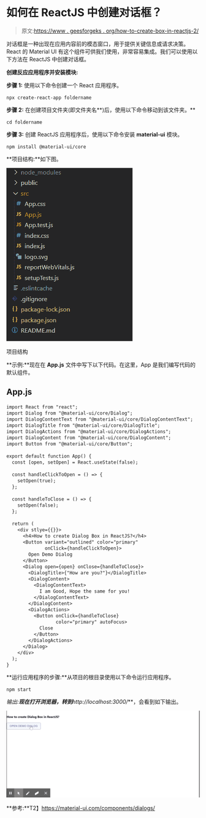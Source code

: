 # 如何在 ReactJS 中创建对话框？

> 原文:[https://www . geesforgeks . org/how-to-create-box-in-reactjs-2/](https://www.geeksforgeeks.org/how-to-create-dialog-box-in-reactjs-2/)

对话框是一种出现在应用内容前的模态窗口，用于提供关键信息或请求决策。React 的 Material UI 有这个组件可供我们使用，非常容易集成。我们可以使用以下方法在 ReactJS 中创建对话框。

**创建反应应用程序并安装模块:**

**步骤 1:** 使用以下命令创建一个 React 应用程序。

```
npx create-react-app foldername
```

**步骤 2:** 在创建项目文件夹(即文件夹名**)后，使用以下命令移动到该文件夹。**

```
cd foldername
```

**步骤 3:** 创建 ReactJS 应用程序后，使用以下命令安装 **material-ui** 模块。

```
npm install @material-ui/core
```

**项目结构:**如下图。

![](img/f04ae0d8b722a9fff0bd9bd138b29c23.png)

项目结构

**示例:**现在在 **App.js** 文件中写下以下代码。在这里，App 是我们编写代码的默认组件。

## App.js

```
import React from "react";
import Dialog from "@material-ui/core/Dialog";
import DialogContentText from "@material-ui/core/DialogContentText";
import DialogTitle from "@material-ui/core/DialogTitle";
import DialogActions from "@material-ui/core/DialogActions";
import DialogContent from "@material-ui/core/DialogContent";
import Button from "@material-ui/core/Button";

export default function App() {
  const [open, setOpen] = React.useState(false);

  const handleClickToOpen = () => {
    setOpen(true);
  };

  const handleToClose = () => {
    setOpen(false);
  };

  return (
    <div stlye={{}}>
      <h4>How to create Dialog Box in ReactJS?</h4>
      <Button variant="outlined" color="primary" 
              onClick={handleClickToOpen}>
        Open Demo Dialog
      </Button>
      <Dialog open={open} onClose={handleToClose}>
        <DialogTitle>{"How are you?"}</DialogTitle>
        <DialogContent>
          <DialogContentText>
            I am Good, Hope the same for you!
          </DialogContentText>
        </DialogContent>
        <DialogActions>
          <Button onClick={handleToClose} 
                  color="primary" autoFocus>
            Close
          </Button>
        </DialogActions>
      </Dialog>
    </div>
  );
}
```

**运行应用程序的步骤:**从项目的根目录使用以下命令运行应用程序。

```
npm start
```

**输出:**现在打开浏览器，转到***http://localhost:3000/***，会看到如下输出。

![](img/2a97340265b09abbc7443b62a60c4dc3.png)

**参考:**T2】https://material-ui.com/components/dialogs/